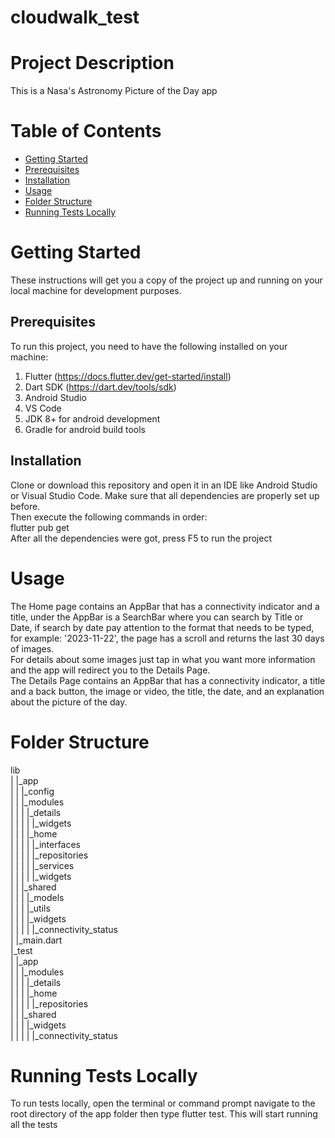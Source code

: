 # cloudwalk_test

# Project Description
This is a Nasa's Astronomy Picture of the Day app

# Table of Contents

* [Getting Started](#getting-started)
* [Prerequisites](#prerequisites)
* [Installation](#installation)
* [Usage](#usage)
* [Folder Structure](#folde-structure)
* [Running Tests Locally](#running-tests-locally)

# Getting Started
These instructions will get you a copy of the project up and running on your local machine for development purposes.

## Prerequisites
To run this project, you need to have the following installed on your machine:
1. Flutter (https://docs.flutter.dev/get-started/install)
2. Dart SDK (https://dart.dev/tools/sdk)
3. Android Studio
4. VS Code
5. JDK 8+ for android development
6. Gradle for android build tools

## Installation
Clone or download this repository and open it in an IDE like Android Studio or Visual Studio Code. Make sure that all dependencies are properly set up before.<br>
Then execute the following commands in order:<br>
flutter pub get<br>
After all the dependencies were got, press F5 to run the project

# Usage
The Home page contains an AppBar that has a connectivity indicator and a title, under the AppBar is a SearchBar where you can search by Title or Date, if search by date pay attention to the format that needs to be typed, for example: '2023-11-22',
the page has a scroll and returns the last 30 days of images.<br>
For details about some images just tap in what you want more information and the app will redirect you to the Details Page.<br>
The Details Page contains an AppBar that has a connectivity indicator, a title and a back button, the image or video, the title, the date, and an explanation about the picture of the day.

# Folder Structure
lib<br>
|   |_app<br>
|   |   |_config<br>
|   |  |_modules<br>
|   |   |       |_details<br>
|   |   |       |       |_widgets<br>
|   |   |       |_home<br>
|   |   |       |       |_interfaces<br>
|   |   |       |       |_repositories<br>
|   |   |       |       |_services<br>
|   |   |       |       |_widgets<br>
|   |   |_shared<br>
|   |   |       |_models<br>
|   |   |       |_utils<br>
|   |   |       |_widgets<br>
|   |   |       |       |_connectivity_status<br>
|   |_main.dart<br>
|_test<br>
|   |_app<br>
|   |   |_modules<br>
|   |   |  |_details<br>
|   |   |  |_home<br>
|   |   |  |    |_repositories<br>
|   |   |_shared<br>
|   |   |   |_widgets<br>
|   |   |   |   |_connectivity_status<br>

# Running Tests Locally
To run tests locally, open the terminal or command prompt navigate to the root directory of the app folder then type flutter test. This will start running all the tests
